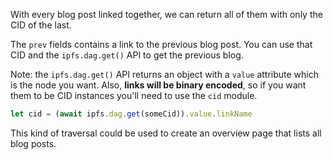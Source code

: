 With every blog post linked together, we can return all of them with only the CID of the last.

The `prev` fields contains a link to the previous blog post. You can use that CID and the `ipfs.dag.get()` API to get the previous blog.

Note: the `ipfs.dag.get()` API returns an object with a `value` attribute which is the node you want. Also, **links will be binary encoded**, so if you want them to be CID instances you'll need to use the `cid` module.

```javascript
let cid = (await ipfs.dag.get(someCid)).value.linkName
```

This kind of traversal could be used to create an overview page that lists all blog posts.
